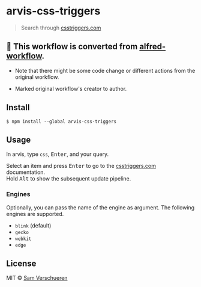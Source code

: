 # arvis-css-triggers

> Search through [csstriggers.com](https://csstriggers.com/)

## 🔗 This workflow is converted from [alfred-workflow](https://github.com/SamVerschueren/alfred-css-triggers).

* Note that there might be some code change or different actions from the original workflow.

* Marked original workflow's creator to author.

## Install

```
$ npm install --global arvis-css-triggers
```

## Usage

In arvis, type `css`, <kbd>Enter</kbd>, and your query.

Select an item and press <kbd>Enter</kbd> to go to the [csstriggers.com](https://csstriggers.com) documentation.<br>
Hold <kbd>Alt</kbd> to show the subsequent update pipeline.

### Engines

Optionally, you can pass the name of the engine as argument. The following engines are supported.

- `blink` (default)
- `gecko`
- `webkit`
- `edge`

## License

MIT © [Sam Verschueren](https://github.com/SamVerschueren)
